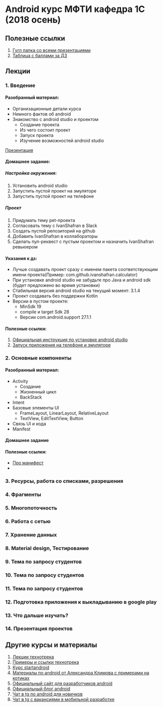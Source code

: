 # Android курс МФТИ кафедра 1С (2018 осень)
## Полезные ссылки
1. [Гугл папка со всеми презентациями](https://drive.google.com/open?id=1EMFbSURLKGtouXa6cPOOfOJ4z4pfCiKm)
2. [Таблица с баллами за ДЗ](https://docs.google.com/spreadsheets/d/1OKValu7tErLIYZFxJWiHrDgRO2fZmHk2ly_Qq8ItqFo/edit?usp=sharing)
## Лекции
### 1. Введение
#### Разобранный материал:
- Организационные детали курса
- Немного фактов об android
- Знакомство с android studio и проектом
	- Создание проекта
	- Из чего состоит проект
	- Запуск проекта
	- Изучение возможностей android studio

[Презентация](https://docs.google.com/presentation/d/1pbVQlfDClwLfcEE5KBK0XSh4WCV-l1OLk04MIALyjS0/edit?usp=sharing)

#### Домашнее задание:
##### Настройка окружения:
1. Установить android studio
2. Запустить пустой проект на эмуляторе
3. Запустить пустой проект на телефоне

##### Проект
1. Придумать тему pet-проекта
2. Согласовать тему с IvanShafran в Slack
3. Создать пустой репозиторий на github
4. Добавить IvanShafran в коллабораторы
5. Сделать пул-реквест с пустым проектом и назначить IvanShafran ревьюером

#### Указания к дз:
- Лучше создавать проект сразу с именем пакета соответствующим имени проекта(Пример: com.github.ivanshafran.calculator)
- При установке android studio не забудьте про Java и android sdk (будет предложено во время установки)
- Стабильная версия android studio на текущий момент: 3.1.4
- Проект создавать без поддержки Kotlin
- Версии в пустом проекте:
	- MinSdk 19
	- compile и target Sdk 28
	- Версии com.android.support 27.1.1

#### Полезные ссылки:
1. [Официальная инструкция по установке android studio](https://developer.android.com/studio/install)
2. [Запуск приложения на телефоне и эмуляторе](https://developer.android.com/training/basics/firstapp/running-app)

### 2. Основные компоненты
#### Разобранный материал:
- Activity
	- Создание
	- Жизненный цикл
	- BackStack
- Intent
- Базовые элементы UI
	- FrameLayout, LinearLayout, RelativeLayout
	- TextView, EditTextView, Button
- Связь UI и кода
- Manifest
#### Домашнее задание

#### Полезные ссылки:
- [Про манифест](https://developer.android.com/guide/topics/manifest/manifest-intro?hl=ru)
- 

### 3. Ресурсы, работа со списками, разрешения

### 4. Фрагменты

### 5. Многопоточность

### 6. Работа с сетью

### 7. Хранение данных

### 8. Material design, Тестирование

### 9. Тема по запросу студентов

### 10. Тема по запросу студентов

### 11. Тема по запросу студентов

### 12. Подготовка приложения к выкладыванию в google play
 
### 13. Что дальше изучать?

### 14. Презентация проектов

## Другие курсы и материалы
1. [Лекции технотрека](https://habr.com/company/mailru/blog/345252/)
2. [Примеры и ссылки технотрека](https://github.com/ybereza/technotrack-resources)
3. [Курс startandroid](https://startandroid.ru/ru/)
4. [Материалы по android от Александра Климова с примерами на котиках](http://developer.alexanderklimov.ru/android/)
5. [Официальный сайт для разработчиков android](https://developer.android.com)
6. [Официальный блог android](https://android-developers.googleblog.com)
7. [Чат в tg по android для новичков](https://t.me/android_ru)
8. [Чат в tg с вакансиями в мобильной разработке](https://t.me/mobile_jobs)
